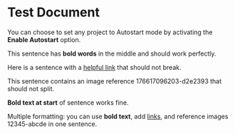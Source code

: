# Test Document

You can choose to set any project to Autostart mode by activating the **Enable Autostart** option.

This sentence has **bold words** in the middle and should work perfectly.

Here is a sentence with a [helpful link](https://example.com) that should not break.

This sentence contains an image reference 176617096203-d2e2393 that should not split.

**Bold text at start** of sentence works fine.

Multiple formatting: you can use **bold text**, add [links](https://test.com), and reference images 12345-abcde in one sentence.
